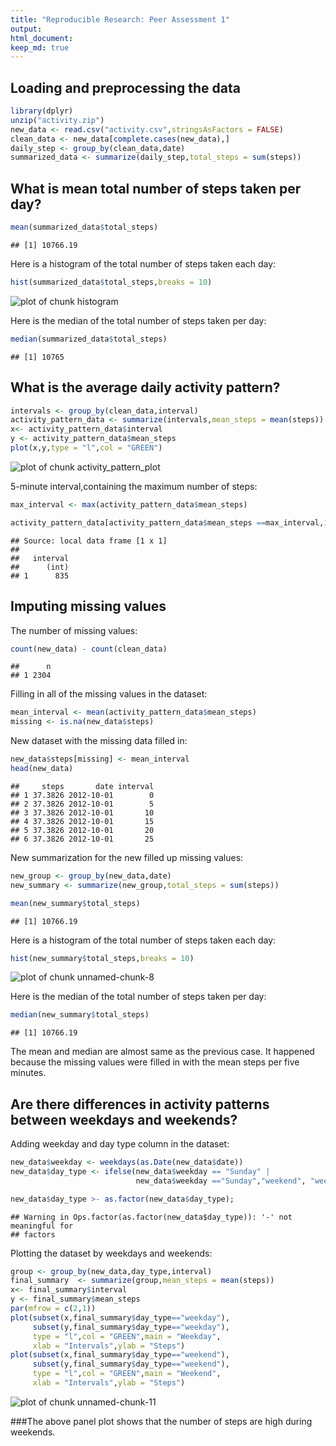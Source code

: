 ```yaml
---
title: "Reproducible Research: Peer Assessment 1"
output: 
html_document:
keep_md: true
---
```



## Loading and preprocessing the data


```r
library(dplyr)
unzip("activity.zip")
new_data <- read.csv("activity.csv",stringsAsFactors = FALSE)
clean_data <- new_data[complete.cases(new_data),]
daily_step <- group_by(clean_data,date)
summarized_data <- summarize(daily_step,total_steps = sum(steps))
```



## What is mean total number of steps taken per day?


```r
mean(summarized_data$total_steps)
```

```
## [1] 10766.19
```

Here is a histogram of the total number of steps taken each day:


```r
hist(summarized_data$total_steps,breaks = 10)
```

![plot of chunk histogram](figure/histogram-1.png) 

Here is the median of the total number of steps taken per day:


```r
median(summarized_data$total_steps)
```

```
## [1] 10765
```



## What is the average daily activity pattern?



```r
intervals <- group_by(clean_data,interval)
activity_pattern_data <- summarize(intervals,mean_steps = mean(steps))
x<- activity_pattern_data$interval
y <- activity_pattern_data$mean_steps
plot(x,y,type = "l",col = "GREEN")
```

![plot of chunk activity_pattern_plot](figure/activity_pattern_plot-1.png) 

5-minute interval,containing the maximum number of steps:  


```r
max_interval <- max(activity_pattern_data$mean_steps)

activity_pattern_data[activity_pattern_data$mean_steps ==max_interval,1]
```

```
## Source: local data frame [1 x 1]
## 
##   interval
##      (int)
## 1      835
```



## Imputing missing values

The number of missing values:  


```r
count(new_data) - count(clean_data)
```

```
##      n
## 1 2304
```

Filling in all of the missing values in the dataset:  


```r
mean_interval <- mean(activity_pattern_data$mean_steps)
missing <- is.na(new_data$steps)
```


New dataset with the missing data filled in:  


```r
new_data$steps[missing] <- mean_interval
head(new_data)
```

```
##     steps       date interval
## 1 37.3826 2012-10-01        0
## 2 37.3826 2012-10-01        5
## 3 37.3826 2012-10-01       10
## 4 37.3826 2012-10-01       15
## 5 37.3826 2012-10-01       20
## 6 37.3826 2012-10-01       25
```

New summarization for the new filled up missing values:  


```r
new_group <- group_by(new_data,date)
new_summary <- summarize(new_group,total_steps = sum(steps))
```

```r
mean(new_summary$total_steps)
```

```
## [1] 10766.19
```

Here is a histogram of the total number of steps taken each day:  



```r
hist(new_summary$total_steps,breaks = 10)
```

![plot of chunk unnamed-chunk-8](figure/unnamed-chunk-8-1.png) 

Here is the median of the total number of steps taken per day:  


```r
median(new_summary$total_steps)
```

```
## [1] 10766.19
```


The mean and median are almost same as the previous case. It happened  
because the missing values were filled in with the mean steps per five minutes.  


## Are there differences in activity patterns between weekdays and weekends?

Adding weekday and day type column in the dataset:  


```r
new_data$weekday <- weekdays(as.Date(new_data$date))
new_data$day_type <- ifelse(new_data$weekday == "Sunday" | 
                            new_data$weekday =="Sunday","weekend", "weekday")

new_data$day_type >- as.factor(new_data$day_type);  
```

```
## Warning in Ops.factor(as.factor(new_data$day_type)): '-' not meaningful for
## factors
```


Plotting the dataset by weekdays and weekends:  


```r
group <- group_by(new_data,day_type,interval)
final_summary  <- summarize(group,mean_steps = mean(steps))
x<- final_summary$interval
y <- final_summary$mean_steps
par(mfrow = c(2,1))
plot(subset(x,final_summary$day_type=="weekday"),
     subset(y,final_summary$day_type=="weekday"),
     type = "l",col = "GREEN",main = "Weekday",
     xlab = "Intervals",ylab = "Steps")
plot(subset(x,final_summary$day_type=="weekend"),
     subset(y,final_summary$day_type=="weekend"),
     type = "l",col = "GREEN",main = "Weekend",
     xlab = "Intervals",ylab = "Steps")
```

![plot of chunk unnamed-chunk-11](figure/unnamed-chunk-11-1.png) 

###The above panel plot shows that the number of steps are high during weekends.
